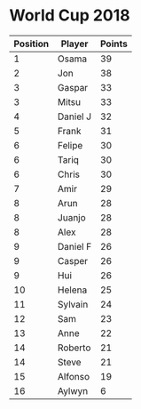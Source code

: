 # World Cup 2018
Position | Player | Points
---------|------|-------
1|Osama|39
2|Jon|38
3|Gaspar|33
3|Mitsu|33
4|Daniel J|32
5|Frank|31
6|Felipe|30
6|Tariq|30
6|Chris|30
7|Amir|29
8|Arun|28
8|Juanjo|28
8|Alex|28
9|Daniel F|26
9|Casper|26
9|Hui|26
10|Helena|25
11|Sylvain|24
12|Sam|23
13|Anne|22
14|Roberto|21
14|Steve|21
15|Alfonso|19
16|Aylwyn|6

